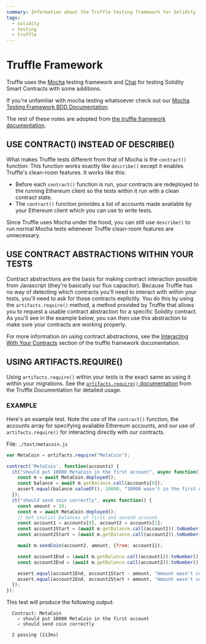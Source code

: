 ```yaml
---
summary: Information about the Truffle testing framework for Solidity
tags:
  - solidity
  - testing
  - truffle
---
```


# Truffle Framework

Truffle uses the [Mocha](https://mochajs.org/) testing framework and [Chai](http://chaijs.com/) for testing Solidity Smart Contracts with some additions.

If you're unfamiliar with mocha testing whatsoever check out our [Mocha Testing Framework BDD Documentation](/reference/languages/javascript/mocha_bdd).

The rest of these notes are adopted from [the truffle framework documentation](http://truffleframework.com/docs/getting_started/javascript-tests).

## USE CONTRACT() INSTEAD OF DESCRIBE()

What makes Truffle tests different from that of Mocha is the `contract()` function: This function works exactly like `describe()` except it enables Truffle's clean-room features. It works like this:

- Before each `contract()` function is run, your contracts are redeployed to the running Ethereum client so the tests within it run with a clean contract state.
- The `contract()` function provides a list of accounts made available by your Ethereum client which you can use to write tests.

Since Truffle uses Mocha under the hood, you can still use `describe()` to run normal Mocha tests whenever Truffle clean-room features are unnecessary.

## USE CONTRACT ABSTRACTIONS WITHIN YOUR TESTS

Contract abstractions are the basis for making contract interaction possible from Javascript (they're basically our flux capacitor). Because Truffle has no way of detecting which contracts you'll need to interact with within your tests, you'll need to ask for those contracts explicitly. You do this by using the `artifacts.require()` method, a method provided by Truffle that allows you to request a usable contract abstraction for a specific Solidity contract. As you'll see in the example below, you can then use this abstraction to make sure your contracts are working properly.

For more information on using contract abstractions, see the [Interacting With Your Contracts](http://truffleframework.com/docs/getting_started/contracts) section of the truffle framework documentation.

## USING ARTIFACTS.REQUIRE()

Using `artifacts.require()` within your tests is the exact same as using it within your migrations. See the [`artifacts.require()` documentation](http://truffleframework.com/docs/getting_started/migrations#artifacts-require-) from the Truffle Documentation for detailed usage.

### EXAMPLE

Here's an example test. Note the use of the `contract()` function, the accounts array for specifying available Ethereum accounts, and our use of `artifacts.require()` for interacting directly with our contracts.

File: `./test/metacoin.js`

```javascript
var MetaCoin = artifacts.require("MetaCoin");

contract('MetaCoin', function(accounts) {
  it("should put 10000 MetaCoin in the first account", async function() {
    const m = await MetaCoin.deployed();
    const balance = await m.getBalance.call(accounts[0]);
    assert.equal(balance.valueOf(), 10000, "10000 wasn't in the first account");
  });
  it("should send coin correctly", async function() {
    const amount = 10;
    const m = await MetaCoin.deployed();
    // Get initial balances of first and second account.
    const account1 = accounts[0], account2 = accounts[1];
    const account1Start = (await m.getBalance.call(account1)).toNumber();
    const account2Start = (await m.getBalance.call(account2)).toNumber();

    await m.sendCoin(account2, amount, {from: account1});

    const account1End = (await m.getBalance.call(account1)).toNumber();
    const account2End = (await m.getBalance.call(account2)).toNumber();

    assert.equal(account1End, account1Start - amount, "Amount wasn't correctly taken from the sender");
    assert.equal(account2End, account2Start + amount, "Amount wasn't correctly sent to the receiver");
  });
});
```

This test will produce the following output:

```
  Contract: MetaCoin
    ✓ should put 10000 MetaCoin in the first account
    ✓ should send coin correctly

  2 passing (113ms)
```
